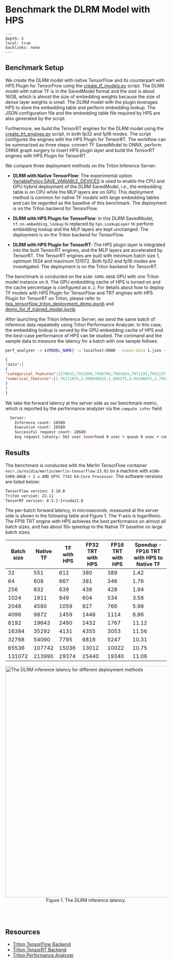 # Benchmark the DLRM Model with HPS

```{contents}
---
depth: 2
local: true
backlinks: none
---
```

## Benchmark Setup

We create the DLRM model with native TensorFlow and its counterpart with HPS Plugin for TensorFlow using the [create_tf_models.py](./hps_dlrm_benchmark_scripts/create_tf_models.py) script. The DLRM model with native TF is in the SavedModel format and the size is about 16GB, which is almost the size of embedding weights because the size of dense layer weights is small. The DLRM model with the plugin leverages HPS to store the embedding table and perform embedding lookup. The JSON configuration file and the embedding table file required by HPS are also generated by the script.

Furthermore, we build the TensorRT engines for the DLRM model using the [create_trt_engines.py](./hps_dlrm_benchmark_scripts/create_trt_engines.py) script, in both fp32 and fp16 modes. The script configures the engines with the HPS Plugin for TensorRT. The workflow can be summarized as three steps: convert TF SavedModel to ONNX, perform ONNX graph surgery to insert HPS plugin layer and build the TensorRT engines with HPS Plugin for TensorRT.

We compare three deployment methods on the Triton Inference Server:
* **DLRM with Native TensorFlow**: The experimental option [VariablePolicy.SAVE_VARIABLE_DEVICES](https://www.tensorflow.org/api_docs/python/tf/saved_model/experimental/VariablePolicy) is used to enable the CPU and GPU hybrid deployment of the DLRM SavedModel, i.e., the embedding table is on CPU while the MLP layers are on GPU. This deployment method is common for native TF models with large embedding tables and can be regarded as the baseline of this benchmark. The deployment is on the Triton backend for TensorFlow.

* **DLRM with HPS Plugin for TensorFlow**: In this DLRM SavedModel, `tf.nn.embedding_lookup` is replaced by `hps.LookupLayer` to perform embedding lookup and the MLP layers are kept unchanged. The deployment is on the Triton backend for TensorFlow.

* **DLRM with HPS Plugin for TensorRT**: The HPS plugin layer is integrated into the built TensorRT engines, and the MLP layers are accelerated by TensorRT. The TensorRT engines are built with minimum batch size 1, optimum 1024 and maximum 131072. Both fp32 and fp16 modes are investigated. The deployment is on the Triton backend for TensorRT.

The benchmark is conducted on the `A100-SXM4-80GB` GPU with one Triton model instance on it. The GPU embedding cache of HPS is turned on and the cache percentage is configured as `0.2`. For details about how to deploy TF models with HPS Plugin for TensorFlow and TRT engines with HPS Plugin for TensorRT on Triton, please refer to [hps_tensorflow_triton_deployment_demo.ipynb](../hps_tf/notebooks/hps_tensorflow_triton_deployment_demo.ipynb) and [demo_for_tf_trained_model.ipynb](../hps_trt/notebooks/demo_for_tf_trained_model.ipynb).

After launching the Triton Inference Server, we send the same batch of inference data repeatedly using Triton Performance Analyzer. In this case, the embedding lookup is served by the GPU embedding cache of HPS and the best-case performance of HPS can be studied. The command and the sample data to measure the latency for a batch with one sample follows:

```bash
perf_analyzer -m ${MODEL_NAME} -u localhost:8000 --input-data 1.json --shape categorical_features:1,26 --shape numerical_features:1,13
```

```json
{
"data":[
{
"categorical_features":[276633,7912898,7946796,7963854,7971191,7991237,7991368,7998351,7999728,8014930,13554004,14136456,14382203,14382219,14384425,14395091,14395194,14395215,14396165,14671338,22562171,25307802,32394527,32697105,32709007,32709104],
"numerical_features":[3.76171875,3.806640625,1.609375,4.04296875,1.7919921875,1.0986328125,1.0986328125,1.609375,2.9453125,1.0986328125,1.38671875,8.3984375,1.9462890625]
}
]
}
```

We take the forward latency at the server side as our benchmark metric, which is reported by the performance analyzer via the `compute infer` field:

```bash
  Server:
    Inference count: 28589
    Execution count: 28589
    Successful request count: 28589
    Avg request latency: 562 usec (overhead 9 usec + queue 9 usec + compute input 59 usec + compute infer 431 usec + compute output 53 usec)
```

## Results

The benchmark is conducted with the Merlin TensorFlow container `nvcr.io/nvidia/merlin/merlin-tensorflow:23.02` on a machine with `A100-SXM4-80GB + 2 x AMD EPYC 7742 64-Core Processor`. The software versions are listed below:

```bash
TensorFlow version: 2.10.0
Triton version: 22.11
TensorRT version: 8.5.1-1+cuda11.8
```

The per-batch forward latency, in microseconds, measured at the server side is shown in the following table and Figure 1. The Y-axis is logarithmic. The FP16 TRT engine with HPS achieves the best performance on almost all batch sizes, and has about 10x speedup to the Native TF baseline on large batch sizes.

| Batch size | Native TF | TF with HPS | FP32 TRT with HPS | FP16 TRT with HPS | Speedup - FP16 TRT with HPS to Native TF |
| ---------- | --------- | ----------- |------------------ | ----------------- | ---------------------------------------- |
| 32 |551|612|380|389|1.42| 
| 64 |608|667|381|346|1.76|
| 256 |832|639|438|428|1.94|
| 1024 |1911|849|604|534|3.58|
| 2048 |4580|1059|927|766|5.98|
| 4096 |9872|1459|1446|1114|8.86|
| 8192 |19643|2490|2432|1767|11.12|
| 16384 |35292|4131|4355|3053|11.56|
| 32768 |54090|7795|6816|5247|10.31|
| 65536 |107742|15036|13012|10022|10.75|
| 131072 |213990|29374|25440|19340|11.06|


<img src="hps_dlrm_benchmark_src/hps_dlrm_latency.png" alt="The DLRM inference latency for different deployment methods" width="720px" style="display:block;margin-left:auto;margin-right:auto;"/>

<div style="text-align:center;">Figure 1. The DLRM inference latency.</div>

<br></br>

## Resources

* [Triton TensorFlow Backend](https://github.com/triton-inference-server/tensorflow_backend)
* [Triton TensorRT Backend](https://github.com/triton-inference-server/tensorrt_backend)
* [Triton Performance Analyzer](https://github.com/triton-inference-server/server/blob/main/docs/user_guide/perf_analyzer.md)
